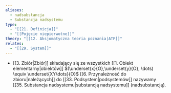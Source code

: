 ```yaml
---
aliases:
  - nadsubstancja
  - Substancja nadsystemu
type:
  - "[[21. Definicja]]"
  - "[[Pojęcie niepierwotne]]"
theory: "[[12. Aksjomatyczna teoria poznania|ATP]]"
relates:
  - "[[29. System]]"
---
```

- [[3. Zbiór|Zbiór]] składający się ze wszystkich [[1. Obiekt elementarny|obiektów]] $(\underset{x}{O},\underset{y}{O}, \dots) \equiv \underset{XY\dots}{O}$ [[6. Przynależność do zbioru|należących]] do [[33. Podsystem|podsystemów]] nazywamy [[35. Substancja nadsystemu|substancją nadsystemu]] (nadsubstancją).